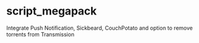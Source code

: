 script_megapack
===============

Integrate Push Notification, Sickbeard, CouchPotato and option to remove torrents from Transmission